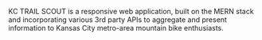 KC TRAIL SCOUT is a responsive web application, built on the MERN stack and incorporating various 3rd party APIs to aggregate and present information to Kansas City metro-area mountain bike enthusiasts.


